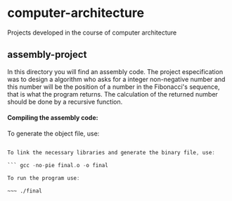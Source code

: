 # computer-architecture
Projects developed in the course of computer architecture

## assembly-project
In this directory you will find an assembly code. The project especification was to design a algorithm who asks for a integer non-negative number and this number will be the position of a number in the Fibonacci's sequence, that is what the program returns. The calculation of the returned number should be done by a recursive function. 

#### Compiling the assembly code:
To generate the object file, use:

~~~ nasm -f elf64 final.asm

To link the necessary libraries and generate the binary file, use:

``` gcc -no-pie final.o -o final

To run the program use:

~~~ ./final